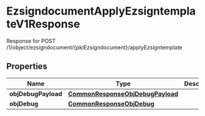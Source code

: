 

# EzsigndocumentApplyEzsigntemplateV1Response

Response for POST /1/object/ezsigndocument/{pkiEzsigndocument}/applyEzsigntemplate

## Properties

| Name | Type | Description | Notes |
|------------ | ------------- | ------------- | -------------|
|**objDebugPayload** | [**CommonResponseObjDebugPayload**](CommonResponseObjDebugPayload.md) |  |  [optional] |
|**objDebug** | [**CommonResponseObjDebug**](CommonResponseObjDebug.md) |  |  [optional] |




